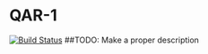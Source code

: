 # QAR-1
[![Build Status](https://travis-ci.org/complover116/QAR-1.svg?branch=Reload)](https://travis-ci.org/complover116/QAR-1)
##TODO: Make a proper description
